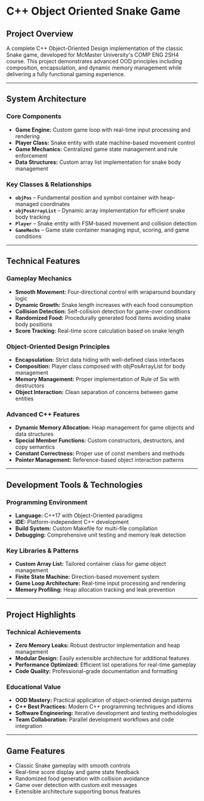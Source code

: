 # C++ Object Oriented Snake Game

## Project Overview
A complete C++ Object-Oriented Design implementation of the classic Snake game, developed for McMaster University's COMP ENG 2SH4 course. This project demonstrates advanced OOD principles including composition, encapsulation, and dynamic memory management while delivering a fully functional gaming experience.

---

## System Architecture

### Core Components
- **Game Engine:** Custom game loop with real-time input processing and rendering
- **Player Class:** Snake entity with state machine-based movement control
- **Game Mechanics:** Centralized game state management and rule enforcement
- **Data Structures:** Custom array list implementation for snake body management

### Key Classes & Relationships
- **`objPos`** – Fundamental position and symbol container with heap-managed coordinates
- **`objPosArrayList`** – Dynamic array implementation for efficient snake body tracking
- **`Player`** – Snake entity with FSM-based movement and collision detection
- **`GameMechs`** – Game state container managing input, scoring, and game conditions

---

## Technical Features

### Gameplay Mechanics
- **Smooth Movement:** Four-directional control with wraparound boundary logic
- **Dynamic Growth:** Snake length increases with each food consumption
- **Collision Detection:** Self-collision detection for game-over conditions
- **Randomized Food:** Procedurally generated food items avoiding snake body positions
- **Score Tracking:** Real-time score calculation based on snake length

### Object-Oriented Design Principles
- **Encapsulation:** Strict data hiding with well-defined class interfaces
- **Composition:** Player class composed with objPosArrayList for body management
- **Memory Management:** Proper implementation of Rule of Six with destructors
- **Object Interaction:** Clean separation of concerns between game entities

### Advanced C++ Features
- **Dynamic Memory Allocation:** Heap management for game objects and data structures
- **Special Member Functions:** Custom constructors, destructors, and copy semantics
- **Constant Correctness:** Proper use of const members and methods
- **Pointer Management:** Reference-based object interaction patterns

---

## Development Tools & Technologies

### Programming Environment
- **Language:** C++17 with Object-Oriented paradigms
- **IDE:** Platform-independent C++ development
- **Build System:** Custom Makefile for multi-file compilation
- **Debugging:** Comprehensive unit testing and memory leak detection

### Key Libraries & Patterns
- **Custom Array List:** Tailored container class for game object management
- **Finite State Machine:** Direction-based movement system
- **Game Loop Architecture:** Real-time input processing and rendering
- **Memory Profiling:** Heap allocation tracking and leak prevention

---

## Project Highlights

### Technical Achievements
- **Zero Memory Leaks:** Robust destructor implementation and heap management
- **Modular Design:** Easily extensible architecture for additional features
- **Performance Optimized:** Efficient list operations for real-time gameplay
- **Code Quality:** Professional-grade documentation and formatting

### Educational Value
- **OOD Mastery:** Practical application of object-oriented design patterns
- **C++ Best Practices:** Modern C++ programming techniques and idioms
- **Software Engineering:** Iterative development and testing methodologies
- **Team Collaboration:** Parallel development workflows and code integration

---

## Game Features
- Classic Snake gameplay with smooth controls
- Real-time score display and game state feedback
- Randomized food generation with collision avoidance
- Game over detection with custom exit messages
- Extensible architecture supporting bonus features

